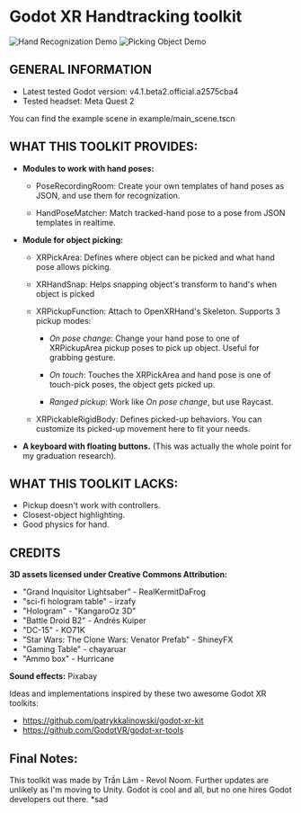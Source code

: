 # Godot XR Handtracking toolkit

![Hand Recognization Demo](demos/hand_recognization.gif)
![Picking Object Demo](demos/picking.gif)


## GENERAL INFORMATION

- Latest tested Godot version: v4.1.beta2.official.a2575cba4
- Tested headset: Meta Quest 2

You can find the example scene in example/main_scene.tscn

## WHAT THIS TOOLKIT PROVIDES:

- **Modules to work with hand poses:**

	- PoseRecordingRoom: Create your own templates of hand poses as JSON, and use them for recognization.
	
	- HandPoseMatcher: Match tracked-hand pose to a pose from JSON templates in realtime.

- **Module for object picking:**
	
	- XRPickArea: Defines where object can be picked and what hand pose allows picking.
	
	- XRHandSnap: Helps snapping object's transform to hand's when object is picked 

	- XRPickupFunction: Attach to OpenXRHand's Skeleton. Supports 3 pickup modes:
		
		- *On pose change*: Change your hand pose to one of XRPickupArea pickup poses to pick up object. Useful for grabbing gesture.
		
		- *On touch*: Touches the XRPickArea and hand pose is one of touch-pick poses, the object gets picked up. 
			
		- *Ranged pickup*: Work like *On pose change*, but use Raycast.  

	- XRPickableRigidBody: Defines picked-up behaviors. You can customize its picked-up movement here to fit your needs.
	
- **A keyboard with floating buttons.** (This was actually the whole point for my graduation research).

## WHAT THIS TOOLKIT LACKS:

- Pickup doesn't work with controllers. 
- Closest-object highlighting.
- Good physics for hand.

## CREDITS

**3D assets licensed under Creative Commons Attribution:**

- "Grand Inquisitor Lightsaber" - RealKermitDaFrog 
- "sci-fi hologram table" - irzafy
- "Hologram" - "KangaroOz 3D"
- "Battle Droid B2" - Andrés Kuiper
- "DC-15" - KO71K
- "Star Wars: The Clone Wars: Venator Prefab" - ShineyFX
- "Gaming Table" - chayaruar
- "Ammo box" - Hurricane

**Sound effects:** Pixabay

Ideas and implementations inspired by these two awesome Godot XR toolkits:
- https://github.com/patrykkalinowski/godot-xr-kit
- https://github.com/GodotVR/godot-xr-tools

## Final Notes:
This toolkit was made by Trần Lâm - Revol Noom.
Further updates are unlikely as I'm moving to Unity. Godot is cool and all, but no one hires Godot developers out there. *sad

